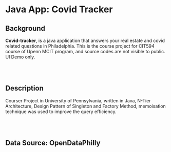 
# Java App: Covid Tracker

## Background
<b>Covid-tracker</b>, is a java application that answers your real estate and covid related questions in Philadelphia.
This is the course project for CIT594 course of Upenn MCIT program, and source codes are not visible to public.
UI Demo only.

<br></br>

## Description

Courser Project in University of Pennsylvania,
written in Java,
N-Tier Architecture,
Design Pattern of Singleton and Factory Method,
memoisation technique was used to improve the query efficiency.

<br></br>

## Data Source: OpenDataPhilly

